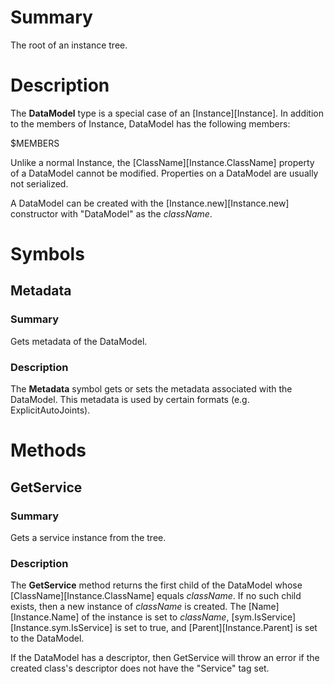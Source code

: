# Summary
The root of an instance tree.

# Description
The **DataModel** type is a special case of an [Instance][Instance]. In addition
to the members of Instance, DataModel has the following members:

$MEMBERS

Unlike a normal Instance, the [ClassName][Instance.ClassName] property of a
DataModel cannot be modified. Properties on a DataModel are usually not
serialized.

A DataModel can be created with the [Instance.new][Instance.new] constructor
with "DataModel" as the *className*.

# Symbols
## Metadata
### Summary
Gets metadata of the DataModel.

### Description
The **Metadata** symbol gets or sets the metadata associated with the DataModel.
This metadata is used by certain formats (e.g. ExplicitAutoJoints).

# Methods
## GetService
### Summary
Gets a service instance from the tree.

### Description
The **GetService** method returns the first child of the DataModel whose
[ClassName][Instance.ClassName] equals *className*. If no such child exists,
then a new instance of *className* is created. The [Name][Instance.Name] of the
instance is set to *className*, [sym.IsService][Instance.sym.IsService] is set
to true, and [Parent][Instance.Parent] is set to the DataModel.

If the DataModel has a descriptor, then GetService will throw an error if the
created class's descriptor does not have the "Service" tag set.
